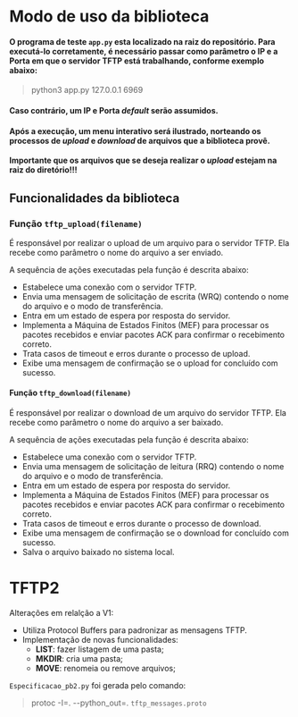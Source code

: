# Modo de uso da biblioteca

#### O programa de teste `app.py` esta localizado na raiz do repositório. Para executá-lo corretamente, é necessário passar como parâmetro o IP e a Porta em que o servidor TFTP está trabalhando, conforme exemplo abaixo:

> python3 app.py 127.0.0.1 6969

#### Caso contrário, um IP e Porta *default* serão assumidos.

#### Após a execução, um menu interativo será ilustrado, norteando os processos de *upload* e *download* de arquivos que a biblioteca provê.


**Importante que os arquivos que se deseja realizar o *upload* estejam na raiz do diretório!!!** 


## Funcionalidades da biblioteca

### Função `tftp_upload(filename)`

É responsável por realizar o upload de um arquivo para o servidor TFTP. Ela recebe como parâmetro o nome do arquivo a ser enviado.

A sequência de ações executadas pela função é descrita abaixo:

- Estabelece uma conexão com o servidor TFTP.
- Envia uma mensagem de solicitação de escrita (WRQ) contendo o nome do arquivo e o modo de transferência.
- Entra em um estado de espera por resposta do servidor.
- Implementa a Máquina de Estados Finitos (MEF) para processar os pacotes recebidos e enviar pacotes ACK para confirmar o recebimento correto.
- Trata casos de timeout e erros durante o processo de upload.
- Exibe uma mensagem de confirmação se o upload for concluído com sucesso.

#### Função `tftp_download(filename)`

É responsável por realizar o download de um arquivo do servidor TFTP. Ela recebe como parâmetro o nome do arquivo a ser baixado.

A sequência de ações executadas pela função é descrita abaixo:

- Estabelece uma conexão com o servidor TFTP.
- Envia uma mensagem de solicitação de leitura (RRQ) contendo o nome do arquivo e o modo de transferência.
- Entra em um estado de espera por resposta do servidor.
- Implementa a Máquina de Estados Finitos (MEF) para processar os pacotes recebidos e enviar pacotes ACK para confirmar o recebimento correto.
- Trata casos de timeout e erros durante o processo de download.
- Exibe uma mensagem de confirmação se o download for concluído com sucesso.
- Salva o arquivo baixado no sistema local.



# TFTP2

Alterações em relalção a V1:

- Utiliza Protocol Buffers para padronizar as mensagens TFTP.
- Implementação de novas funcionalidades:
    - **LIST**: fazer listagem de uma pasta;
    - **MKDIR**: cria uma pasta;
    - **MOVE**: renomeia ou remove arquivos;



`Especificacao_pb2.py` foi gerada pelo comando:

> protoc -I=. --python_out=. `tftp_messages.proto`
